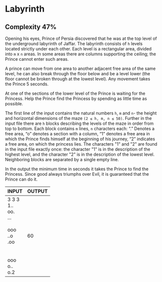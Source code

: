 # Labyrinth
## Complexity 47%


Opening his eyes, Prince of Persia discovered that he was at the top level of the underground labyrinth of Jaffar. The labyrinth consists of `h` levels located strictly under each other. Each level is a rectangular area, divided into `m` x `n` areas. In some areas there are columns supporting the ceiling; the Prince cannot enter such areas.

A prince can move from one area to another adjacent free area of the same level, he can also break through the floor below and be a level lower (the floor cannot be broken through at the lowest level). Any movement takes the Prince 5 seconds.

At one of the sections of the lower level of the Prince is waiting for the Princess. Help the Prince find the Princess by spending as little time as possible.

The first line of the input contains the natural numbers `h`, `m` and `n`- the height and horizontal dimensions of the maze `(2 ≤ h, m, n ≤ 50)`. Further in the input file there are `h` blocks describing the levels of the maze in order from top to bottom. Each block contains `m` lines, `n` characters each: “.” Denotes a free area, “o” denotes a section with a column, “1” denotes a free area in which the Prince finds himself at the beginning of his journey, “2” indicates a free area, on which the princess lies. The characters "1" and "2" are found in the input file exactly once: the character "1" is in the description of the highest level, and the character "2" is in the description of the lowest level. Neighboring blocks are separated by a single empty line.

In the output the minimum time in seconds it takes the Prince to find the Princess. Since good always triumphs over Evil, it is guaranteed that the Prince can do it.


| INPUT                                                                            | OUTPUT                  |
|----------------------------------------------------------------------------------|-------------------------|
| 3 3 3<br>1..<br>oo.<br>...<br><br>ooo<br>..o<br>.oo<br><br><br>ooo<br>o..<br>o.2 | 60                      |

